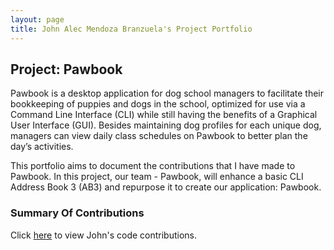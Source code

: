 ```yaml
---
layout: page
title: John Alec Mendoza Branzuela's Project Portfolio
---
```


## Project: Pawbook
Pawbook is a desktop application for dog school managers to facilitate their bookkeeping of puppies and dogs in the school, optimized for use via a Command Line Interface (CLI) while still having the benefits of a Graphical User Interface (GUI).
Besides maintaining dog profiles for each unique dog, managers can view daily class schedules on Pawbook to better plan the day’s activities. 

This portfolio aims to document the contributions that I have made to Pawbook. In this project, our team - Pawbook, will enhance a basic CLI Address Book 3 (AB3) and repurpose it to create our application: Pawbook.

### Summary Of Contributions
Click [here](https://nus-cs2103-ay2021s2.github.io/tp-dashboard/?search=&sort=groupTitle&sortWithin=title&since=2021-02-19&timeframe=commit&mergegroup=&groupSelect=groupByRepos&breakdown=false&tabOpen=true&tabType=authorship&tabAuthor=branzuelajohn&tabRepo=AY2021S2-CS2103T-T10-1%2Ftp%5Bmaster%5D&authorshipIsMergeGroup=false&authorshipFileTypes=) to view John's code contributions.

